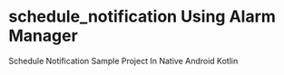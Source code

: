 # schedule_notification Using Alarm Manager
Schedule Notification Sample Project In Native Android Kotlin
